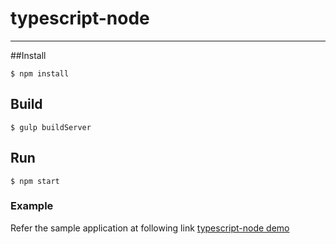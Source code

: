 # typescript-node
***
##Install

```
$ npm install
```
## Build

```
$ gulp buildServer
```

## Run

```
$ npm start
```

### Example
Refer the sample application at following link [typescript-node demo](https://typescript-node.herokuapp.com/)
